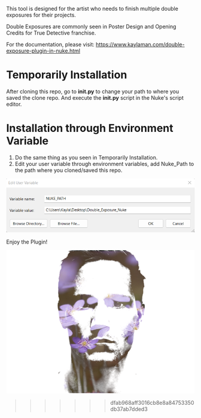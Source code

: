 This tool is designed for the artist who needs to finish multiple double exposures for their projects.

Double Exposures are commonly seen in Poster Design and Opening Credits for True Detective franchise.

For the documentation, please visit: https://www.kaylaman.com/double-exposure-plugin-in-nuke.html

# Temporarily Installation 
After cloning this repo, go to **init.py** to change your path to where you saved the clone repo. And execute the **init.py** script in the Nuke's script editor.

# Installation through Environment Variable
1. Do the same thing as you seen in Temporarily Installation.
2. Edit your user variable through environment variables, add Nuke_Path to the path where you cloned/saved this repo.


![alt text](https://github.com/moonyuet/Double_Exposure_Nuke/blob/main/examples/env/Screenshot%202022-06-05%20132408.png)

Enjoy the Plugin!

![alt text](https://github.com/moonyuet/Double_Exposure_Nuke/blob/aefe1736bf4c4de6d6c39672619af26b4e155d9c/examples/DE_1.png)
>>>>>>> dfab968aff3016cb8e8a84753350db37ab7dded3
